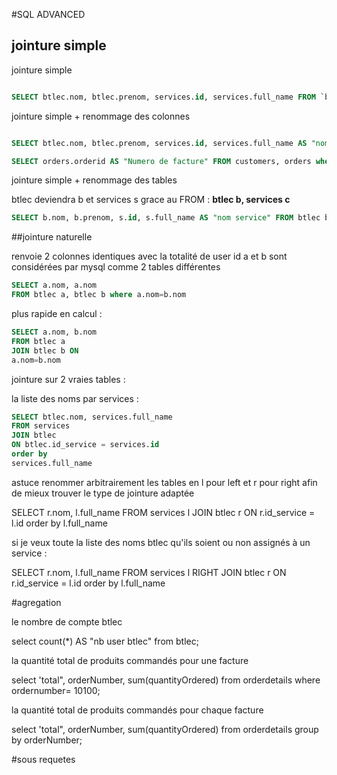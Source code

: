 #SQL ADVANCED

## jointure simple

jointure simple

```sql

SELECT btlec.nom, btlec.prenom, services.id, services.full_name FROM `btlec`, services where btlec.id_service=services.id;

```


jointure simple + renommage des colonnes
```sql

SELECT btlec.nom, btlec.prenom, services.id, services.full_name AS "nom service" FROM `btlec`, services where btlec.id_service=services.id

SELECT orders.orderid AS "Numero de facture" FROM customers, orders where customers.customerid=orders.customerid;

```

jointure simple + renommage des tables

btlec deviendra b et services s grace au FROM : **btlec b, services c**


```sql
SELECT b.nom, b.prenom, s.id, s.full_name AS "nom service" FROM btlec b, services s where b.id_service=s.id
```

##jointure naturelle


renvoie 2 colonnes identiques avec la totalité de user id
a et b sont considérées par mysql comme 2 tables différentes


```sql
SELECT a.nom, a.nom
FROM btlec a, btlec b where a.nom=b.nom
```



plus rapide en calcul :
```sql
SELECT a.nom, b.nom
FROM btlec a
JOIN btlec b ON 
a.nom=b.nom
```



jointure sur 2 vraies tables :

la liste des noms par services :



```sql
SELECT btlec.nom, services.full_name 
FROM services 
JOIN btlec
ON btlec.id_service = services.id
order by 
services.full_name 
```



astuce renommer arbitrairement les tables en l pour left et r pour right afin de mieux trouver le type de jointure adaptée

SELECT r.nom, l.full_name 
FROM services l 
JOIN btlec r
ON r.id_service = l.id
order by 
l.full_name

si je veux toute la liste des noms btlec qu'ils soient ou non assignés à un service :

SELECT r.nom, l.full_name 
FROM services l 
RIGHT JOIN btlec r
ON r.id_service = l.id
order by 
l.full_name


#agregation

le nombre de compte btlec

select count(*) AS "nb user btlec" from btlec;


la quantité total de produits commandés pour une facture

select 'total", orderNumber, sum(quantityOrdered) from orderdetails where ordernumber= 10100;

la quantité total de produits commandés pour chaque facture

select 'total", orderNumber, sum(quantityOrdered) from orderdetails 
group by orderNumber;


#sous requetes




